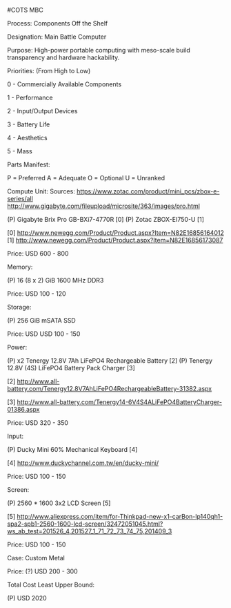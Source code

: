 #COTS MBC

Process: Components Off the Shelf

Designation: Main Battle Computer

Purpose: High-power portable computing with meso-scale build
transparency and hardware hackability.

Priorities: (From High to Low) 

0 - Commercially Available Components

1 - Performance

2 - Input/Output Devices

3 - Battery Life

4 - Aesthetics

5 - Mass

Parts Manifest: 

P = Preferred A = Adequate O = Optional U = Unranked

Compute Unit: 
Sources:
https://www.zotac.com/product/mini_pcs/zbox-e-series/all
http://www.gigabyte.com/fileupload/microsite/363/images/pro.html

(P) Gigabyte Brix Pro GB-BXi7-4770R [0]
(P) Zotac ZBOX-EI750-U [1]

[0] http://www.newegg.com/Product/Product.aspx?Item=N82E16856164012
[1] http://www.newegg.com/Product/Product.aspx?Item=N82E16856173087

Price: USD 600 - 800

Memory:

(P) 16 (8 x 2) GiB 1600 MHz DDR3

Price: USD 100 - 120

Storage:

(P) 256 GiB mSATA SSD

Price: USD USD 100 - 150

Power:

(P) x2 Tenergy 12.8V 7Ah LiFePO4 Rechargeable Battery [2]
(P) Tenergy 12.8V (4S) LiFePO4 Battery Pack Charger [3]

[2] http://www.all-battery.com/Tenergy12.8V7AhLiFePO4RechargeableBattery-31382.aspx

[3] http://www.all-battery.com/Tenergy14-6V4S4ALiFePO4BatteryCharger-01386.aspx

Price: USD 320 - 350

Input:

(P) Ducky Mini 60% Mechanical Keyboard [4]

[4] http://www.duckychannel.com.tw/en/ducky-mini/

Price: USD 100 - 150

Screen:

(P) 2560 * 1600 3x2 LCD Screen [5]

[5] http://www.aliexpress.com/item/for-Thinkpad-new-x1-carBon-lp140qh1-spa2-spb1-2560-1600-lcd-screen/32472051045.html?ws_ab_test=201526_4,201527_1_71_72_73_74_75,201409_3

Price: USD 100 - 150

Case:
Custom Metal

Price: (?) USD 200 - 300

Total Cost Least Upper Bound:

(P) USD 2020
